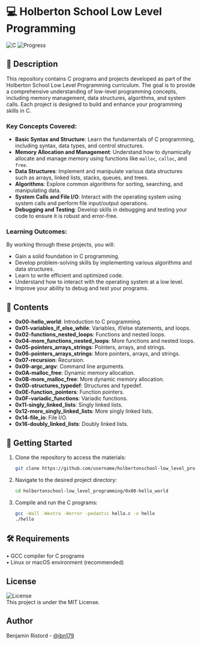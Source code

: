 # 💻 Holberton School Low Level Programming

![C](https://img.shields.io/badge/C-Programming-blue.svg)
![Progress](https://img.shields.io/badge/Progress-Intermediate-yellow.svg)

## 📖 Description
This repository contains C programs and projects developed as part of the Holberton School Low Level Programming curriculum. The goal is to provide a comprehensive understanding of low-level programming concepts, including memory management, data structures, algorithms, and system calls. Each project is designed to build and enhance your programming skills in C.

### Key Concepts Covered:
- **Basic Syntax and Structure**: Learn the fundamentals of C programming, including syntax, data types, and control structures.
- **Memory Allocation and Management**: Understand how to dynamically allocate and manage memory using functions like `malloc`, `calloc`, and `free`.
- **Data Structures**: Implement and manipulate various data structures such as arrays, linked lists, stacks, queues, and trees.
- **Algorithms**: Explore common algorithms for sorting, searching, and manipulating data.
- **System Calls and File I/O**: Interact with the operating system using system calls and perform file input/output operations.
- **Debugging and Testing**: Develop skills in debugging and testing your code to ensure it is robust and error-free.

### Learning Outcomes:
By working through these projects, you will:
- Gain a solid foundation in C programming.
- Develop problem-solving skills by implementing various algorithms and data structures.
- Learn to write efficient and optimized code.
- Understand how to interact with the operating system at a low level.
- Improve your ability to debug and test your programs.

## 📂 Contents
- **0x00-hello_world**: Introduction to C programming.
- **0x01-variables_if_else_while**: Variables, if/else statements, and loops.
- **0x02-functions_nested_loops**: Functions and nested loops.
- **0x04-more_functions_nested_loops**: More functions and nested loops.
- **0x05-pointers_arrays_strings**: Pointers, arrays, and strings.
- **0x06-pointers_arrays_strings**: More pointers, arrays, and strings.
- **0x07-recursion**: Recursion.
- **0x09-argc_argv**: Command line arguments.
- **0x0A-malloc_free**: Dynamic memory allocation.
- **0x0B-more_malloc_free**: More dynamic memory allocation.
- **0x0D-structures_typedef**: Structures and typedef.
- **0x0E-function_pointers**: Function pointers.
- **0x0F-variadic_functions**: Variadic functions.
- **0x11-singly_linked_lists**: Singly linked lists.
- **0x12-more_singly_linked_lists**: More singly linked lists.
- **0x14-file_io**: File I/O.
- **0x16-doubly_linked_lists**: Doubly linked lists.

## 🚀 Getting Started
1. Clone the repository to access the materials:
   ```bash
   git clone https://github.com/username/holbertonschool-low_level_programming.git
   ```
2. Navigate to the desired project directory:
   ```bash
   cd holbertonschool-low_level_programming/0x00-hello_world
   ```
3. Compile and run the C programs:
   ```bash
   gcc -Wall -Wextra -Werror -pedantic hello.c -o hello
   ./hello
   ```

## 🛠️ Requirements
• GCC compiler for C programs  
• Linux or macOS environment (recommended)

## License
![License](https://img.shields.io/badge/License-MIT-green.svg)  
This project is under the MIT License.

## Author
Benjamin Ristord - [@jbn179](https://github.com/jbn179)